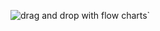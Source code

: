 ![drag and drop with flow charts`](https://res.cloudinary.com/dj5iihhqv/image/upload/v1707863469/f0q3dp1bqgenlzilvawz.gif)
